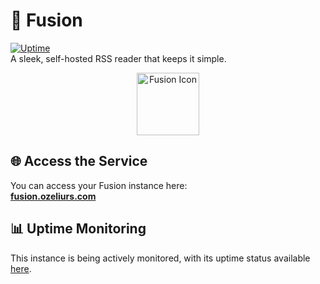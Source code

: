 # 🔗 Fusion

[![Uptime](https://gatus.ozeliurs.com/api/v1/endpoints/ozeliurs_fusion/uptimes/7d/badge.svg)](https://gatus.ozeliurs.com/endpoints/ozeliurs_fusion)  
A sleek, self-hosted RSS reader that keeps it simple.

<div align="center">
  <img src="https://github.com/0x2E/fusion/blob/main/frontend/static/icon-512.png" alt="Fusion Icon" width="100">
</div>

## 🌐 Access the Service

You can access your Fusion instance here:  
**[fusion.ozeliurs.com](https://fusion.ozeliurs.com)**

## 📊 Uptime Monitoring
This instance is being actively monitored, with its uptime status available [here](https://gatus.ozeliurs.com/endpoints/ozeliurs_fusion).